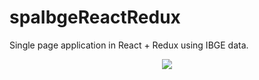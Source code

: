 # spaIbgeReactRedux
 Single page application in React + Redux using IBGE data.

 <div align="center">
    <img src="https://user-images.githubusercontent.com/64506852/209412749-4c20300a-03b4-4892-a271-e82f70b5d34d.png"/>
</div>
